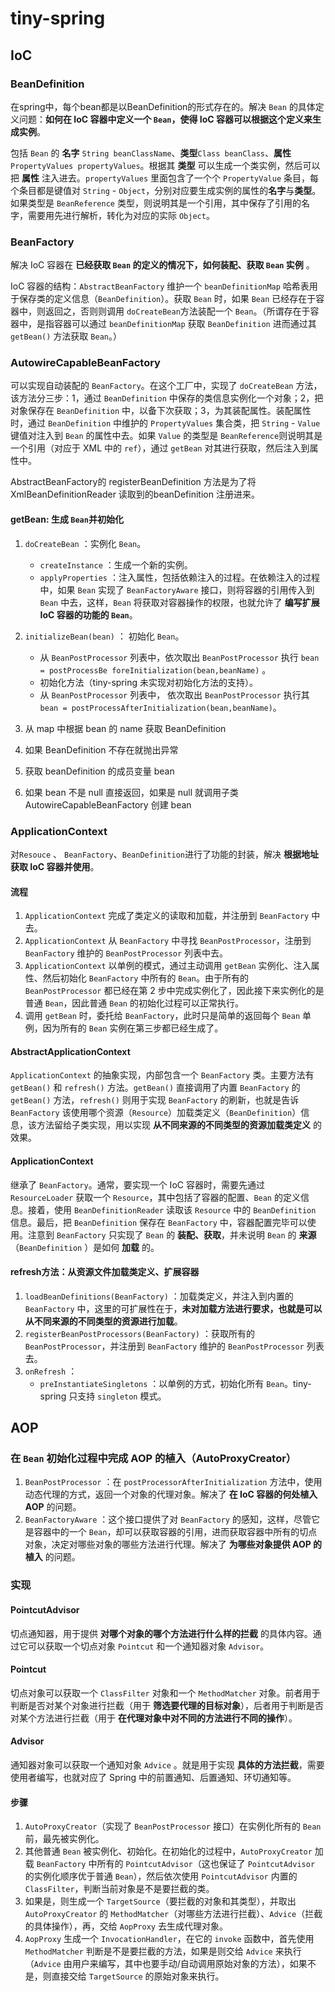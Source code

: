 # tiny-spring

## IoC

### BeanDefinition

在spring中，每个bean都是以BeanDefinition的形式存在的。解决 `Bean` 的具体定义问题：**如何在 IoC 容器中定义一个 `Bean`，使得 IoC 容器可以根据这个定义来生成实例**。

包括 `Bean` 的 **名字** `String beanClassName`、**类型**`Class beanClass`、**属性** `PropertyValues propertyValues`。根据其 **类型** 可以生成一个类实例，然后可以把 **属性** 注入进去。`propertyValues` 里面包含了一个个 `PropertyValue` 条目，每个条目都是键值对 `String` - `Object`，分别对应要生成实例的属性的**名字**与**类型**。如果类型是 `BeanReference` 类型，则说明其是一个引用，其中保存了引用的名字，需要用先进行解析，转化为对应的实际 `Object`。

### BeanFactory

解决 IoC 容器在 **已经获取 `Bean` 的定义的情况下，如何装配、获取 `Bean` 实例** 。

IoC 容器的结构：`AbstractBeanFactory` 维护一个 `beanDefinitionMap` 哈希表用于保存类的定义信息（`BeanDefinition`）。获取 `Bean` 时，如果 `Bean` 已经存在于容器中，则返回之，否则则调用 `doCreateBean`方法装配一个 `Bean`。（所谓存在于容器中，是指容器可以通过 `beanDefinitionMap` 获取 `BeanDefinition` 进而通过其 `getBean()` 方法获取 `Bean`。）

### AutowireCapableBeanFactory

可以实现自动装配的 `BeanFactory`。在这个工厂中，实现了 `doCreateBean` 方法，该方法分三步：1，通过 `BeanDefinition` 中保存的类信息实例化一个对象；2，把对象保存在 `BeanDefinition` 中，以备下次获取；3，为其装配属性。装配属性时，通过 `BeanDefinition` 中维护的 `PropertyValues` 集合类，把 `String` - `Value` 键值对注入到 `Bean` 的属性中去。如果 `Value` 的类型是 `BeanReference`则说明其是一个引用（对应于 XML 中的 `ref`），通过 `getBean` 对其进行获取，然后注入到属性中。

AbstractBeanFactory的 registerBeanDefinition 方法是为了将 XmlBeanDefinitionReader 读取到的beanDefinition 注册进来。

#### getBean: 生成 `Bean`并初始化

1. `doCreateBean` ：实例化 `Bean`。 
    - `createInstance` ：生成一个新的实例。 
    -  `applyProperties` ：注入属性，包括依赖注入的过程。在依赖注入的过程中，如果 `Bean` 实现了 `BeanFactoryAware` 接口，则将容器的引用传入到 `Bean` 中去，这样，`Bean` 将获取对容器操作的权限，也就允许了 **编写扩展 IoC 容器的功能的 `Bean`**。
2. `initializeBean(bean)` ： 初始化 `Bean`。 
    - 从 `BeanPostProcessor` 列表中，依次取出 `BeanPostProcessor` 执行 `bean = postProcessBe foreInitialization(bean,beanName)` 。
    - 初始化方法（tiny-spring 未实现对初始化方法的支持）。 
    - 从 `BeanPostProcessor` 列表中， 依次取出 `BeanPostProcessor` 执行其 `bean = postProcessAfterInitialization(bean,beanName)`。

1. 从 map 中根据 bean 的 name 获取 BeanDefinition
2. 如果 BeanDefinition 不存在就抛出异常
3. 获取 beanDefinition 的成员变量 bean
4. 如果 bean 不是 null 直接返回，如果是 null 就调用子类 AutowireCapableBeanFactory 创建 bean

### ApplicationContext

对`Resouce` 、 `BeanFactory`、`BeanDefinition`进行了功能的封装，解决 **根据地址获取 IoC 容器并使用**。

#### 流程

1. `ApplicationContext` 完成了类定义的读取和加载，并注册到 `BeanFactory` 中去。 
2. `ApplicationContext` 从 `BeanFactory` 中寻找 `BeanPostProcessor`，注册到 `BeanFactory` 
    维护的 `BeanPostProcessor` 列表中去。 
3. `ApplicationContext` 以单例的模式，通过主动调用 `getBean` 实例化、注入属性、然后初始化 `BeanFactory` 中所有的 `Bean`。由于所有的 `BeanPostProcessor` 都已经在第 2 步中完成实例化了，因此接下来实例化的是普通 `Bean`，因此普通 `Bean` 的初始化过程可以正常执行。 
4. 调用 `getBean` 时，委托给 `BeanFactory`，此时只是简单的返回每个 `Bean` 单例，因为所有的 `Bean` 实例在第三步都已经生成了。

#### AbstractApplicationContext

`ApplicationContext` 的抽象实现，内部包含一个 `BeanFactory` 类。主要方法有 `getBean()` 和 `refresh()` 方法。`getBean()` 直接调用了内置 `BeanFactory` 的 `getBean()` 方法，`refresh()` 则用于实现 `BeanFactory` 的刷新，也就是告诉 `BeanFactory` 该使用哪个资源（`Resource`）加载类定义（`BeanDefinition`）信息，该方法留给子类实现，用以实现 **从不同来源的不同类型的资源加载类定义** 的效果。

#### ApplicationContext

继承了 `BeanFactory`。通常，要实现一个 IoC 容器时，需要先通过 `ResourceLoader` 获取一个 `Resource`，其中包括了容器的配置、`Bean` 的定义信息。接着，使用 `BeanDefinitionReader` 读取该 `Resource` 中的 `BeanDefinition` 信息。最后，把 `BeanDefinition` 保存在 `BeanFactory` 中，容器配置完毕可以使用。注意到 `BeanFactory` 只实现了 `Bean` 的 **装配、获取**，并未说明 `Bean` 的 **来源** （`BeanDefinition` ）是如何 **加载** 的。

#### refresh方法：从资源文件加载类定义、扩展容器

1. `loadBeanDefinitions(BeanFactory)` ：加载类定义，并注入到内置的 `BeanFactory` 中，这里的可扩展性在于，**未对加载方法进行要求，也就是可以从不同来源的不同类型的资源进行加载**。
2. `registerBeanPostProcessors(BeanFactory)` ：获取所有的 `BeanPostProcessor`，并注册到 `BeanFactory` 维护的 `BeanPostProcessor` 列表去。
3. `onRefresh` ： 
    - `preInstantiateSingletons` ：以单例的方式，初始化所有 `Bean`。tiny-spring 只支持 `singleton` 模式。





## AOP

### 在 `Bean` 初始化过程中完成 AOP 的植入（AutoProxyCreator）

1. `BeanPostProcessor` ：在 `postProcessorAfterInitialization` 方法中，使用动态代理的方式，返回一个对象的代理对象。解决了 **在 IoC 容器的何处植入 AOP** 的问题。
2. `BeanFactoryAware` ：这个接口提供了对 `BeanFactory` 的感知，这样，尽管它是容器中的一个 `Bean`，却可以获取容器的引用，进而获取容器中所有的切点对象，决定对哪些对象的哪些方法进行代理。解决了 **为哪些对象提供 AOP 的植入** 的问题。

### 实现

#### PointcutAdvisor

切点通知器，用于提供 **对哪个对象的哪个方法进行什么样的拦截** 的具体内容。通过它可以获取一个切点对象 `Pointcut` 和一个通知器对象 `Advisor`。

#### Pointcut

切点对象可以获取一个 `ClassFilter` 对象和一个 `MethodMatcher` 对象。前者用于判断是否对某个对象进行拦截（用于 **筛选要代理的目标对象**），后者用于判断是否对某个方法进行拦截（用于 **在代理对象中对不同的方法进行不同的操作**）。

#### Advisor

通知器对象可以获取一个通知对象 `Advice` 。就是用于实现 **具体的方法拦截**，需要使用者编写，也就对应了 Spring 中的前置通知、后置通知、环切通知等。

#### 步骤

1. `AutoProxyCreator`（实现了 `BeanPostProcessor` 接口）在实例化所有的 `Bean` 前，最先被实例化。
2. 其他普通 `Bean` 被实例化、初始化。在初始化的过程中，`AutoProxyCreator` 加载 `BeanFactory` 中所有的 `PointcutAdvisor`（这也保证了 `PointcutAdvisor` 的实例化顺序优于普通 `Bean`），然后依次使用 `PointcutAdvisor` 内置的 `ClassFilter`，判断当前对象是不是要拦截的类。
3. 如果是，则生成一个 `TargetSource`（要拦截的对象和其类型），并取出 `AutoProxyCreator` 的 `MethodMatcher`（对哪些方法进行拦截）、`Advice`（拦截的具体操作），再，交给 `AopProxy` 去生成代理对象。
4. `AopProxy` 生成一个 `InvocationHandler`，在它的 `invoke` 函数中，首先使用 `MethodMatcher` 判断是不是要拦截的方法，如果是则交给 `Advice` 来执行（`Advice` 由用户来编写，其中也要手动/自动调用原始对象的方法），如果不是，则直接交给 `TargetSource` 的原始对象来执行。